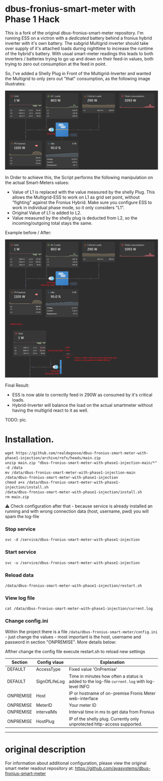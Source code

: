 # dbus-fronius-smart-meter with Phase 1 Hack

This is a fork of the original dbus-fronius-smart-meter repository. I'm running ESS on a victron with a *dedicated* battery behind
a fronius hybrid inverter with it's own battery. The subgrid Multigrid inverter should take over supply of it's attached loads during
nighttime to increase the runtime of the hybrid's battery. With usual smart-meter readings this leads to both inverters / batteries
trying to go up and down on their feed-in values, both trying to zero out consumption at the feed in point. 

So, I've added a Shelly Plug in Front of the Multigrid-Inverter and wanted the Multigrid to only zero out "that" consumption, as the following image
illustrates: 

![image](https://github.com/realdognose/dbus-fronius-smart-meter-with-phase1-injection/blob/main/img/plug_position.png)

In Order to achieve this, the Script performs the following manipulation on the actual Smart-Meters values: 

- Value of L1 is replaced with the value measured by the shelly Plug. This allows the Multigrid-ESS to work on L1 as grid set point, without "fighting" against the Fronius Hybrid. Make sure you configure ESS to work in individual phase mode, so it only considers "L1".
- Original Value of L1 is added to L2. 
- Value measured by the shelly plug is deducted from L2, so the incoming/outgoing total stays the same. 

Example before / After: 

![image](https://github.com/realdognose/dbus-fronius-smart-meter-with-phase1-injection/blob/main/img/manipulated_readings.png)

Final Result: 
- ESS is now able to correctly feed in 290W as consumed by it's critical loads. 
- Hybrid-Inverter will balance the load on the actual smartmeter without having the multigrid react to it as well.

TODO: pic.

# Installation.

```
wget https://github.com/realdognose/dbus-fronius-smart-meter-with-phase1-injection/archive/refs/heads/main.zip
unzip main.zip "dbus-fronius-smart-meter-with-phase1-injection-main/*" -d /data
mv /data/dbus-fronius-smart-meter-with-phase1-injection-main /data/dbus-fronius-smart-meter-with-phase1-injection
chmod a+x /data/dbus-fronius-smart-meter-with-phase1-injection/install.sh
/data/dbus-fronius-smart-meter-with-phase1-injection/install.sh
rm main.zip
```
⚠️ Check configuration after that - because service is already installed an running and with wrong connection data (host, username, pwd) you will spam the log-file
### Stop service
```
svc -d /service/dbus-fronius-smart-meter-with-phase1-injection
```
### Start service
```
svc -u /service/dbus-fronius-smart-meter-with-phase1-injection
```
### Reload data
```
/data/dbus-fronius-smart-meter-with-phase1-injection/restart.sh
```
### View log file
```
cat /data/dbus-fronius-smart-meter-with-phase1-injection/current.log
```
### Change config.ini
Within the project there is a file `/data/dbus-fronius-smart-meter/config.ini` - just change the values - most important is the host, username and password in section "ONPREMISE". More details below:

Afther change the config file execute restart.sh to reload new settings 

| Section  | Config vlaue | Explanation |
| ------------- | ------------- | ------------- |
| DEFAULT  | AccessType | Fixed value 'OnPremise' |
| DEFAULT  | SignOfLifeLog  | Time in minutes how often a status is added to the log-file `current.log` with log-level INFO |
| ONPREMISE  | Host | IP or hostname of on-premise Fronis Meter web-interface |
| ONPREMISE  | MeterID  | Your meter ID
| ONPREMISE  | intervalMs  | Interval time in ms to get data from Fronius
| ONPREMISE  | HostPlug  | IP of the shelly plug. Currently only unprotected http-access supported.
---

# original description

For information about additional configuration, please view the original smart meter readout repository at: 
https://github.com/ayasystems/dbus-fronius-smart-meter
 
